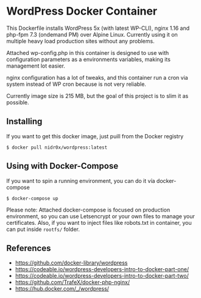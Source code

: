 # WordPress Docker Container

This Dockerfile installs WordPress 5x (with latest WP-CLI), nginx 1.16 and php-fpm 7.3 (ondemand PM) over Alpine Linux. Currently using it on multiple heavy load production sites without any problems.

Attached wp-config.php in this container is designed to use with configuration parameters as a environments variables, making its management lot easier.

nginx configuration has a lot of tweaks, and this container run a cron via system instead of WP cron because is not very reliable.

Currently image size is 215 MB, but the goal of this project is to slim it as possible.

## Installing

If you want to get this docker image, just puill from the Docker registry

    $ docker pull nidr0x/wordpress:latest

## Using with Docker-Compose

If you want to spin a running environment, you can do it vía docker-compose

    $ docker-compose up

Please note: Attached docker-compose is focused on production environment, so you can use Letsencrypt or your own files to manage your certificates. Also, if you want to inject files like robots.txt in container, you can put inside `rootfs/` folder.

## References

* https://github.com/docker-library/wordpress
* https://codeable.io/wordpress-developers-intro-to-docker-part-one/
* https://codeable.io/wordpress-developers-intro-to-docker-part-two/
* https://github.com/TrafeX/docker-php-nginx/
* https://hub.docker.com/_/wordpress/
